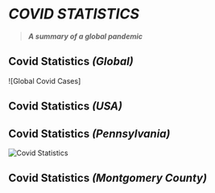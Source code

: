 # *COVID STATISTICS*
> _**A summary of a global pandemic**_ 

## Covid Statistics *(Global)*
  ![Global Covid Cases]

## Covid Statistics *(USA)*

## Covid Statistics *(Pennsylvania)*
  ![Covid Statistics](https://whyy.org/wp-content/uploads/2020/03/Philadelphia_23-count-1-768x459.png)

## Covid Statistics *(Montgomery County)*

